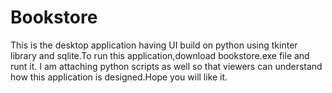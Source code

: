 # Bookstore
This is the desktop application having UI build on python using tkinter library and sqlite.To run this application,download bookstore.exe file and runt it. I am attaching python scripts as well so that viewers can understand how this application is designed.Hope you will like it.